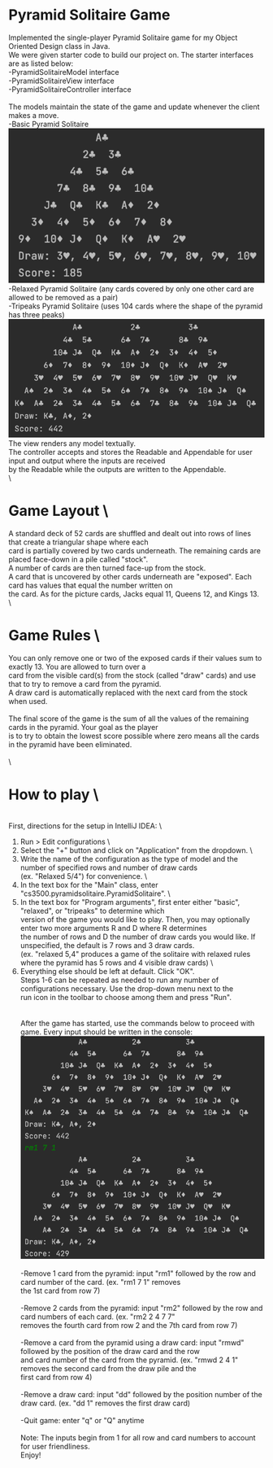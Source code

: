 # Pyramid Solitaire Game

Implemented the single-player Pyramid Solitaire game for my Object Oriented Design class in Java. \
We were given starter code to build our project on. The starter interfaces are as listed below: \
-PyramidSolitaireModel interface \
-PyramidSolitaireView interface \
-PyramidSolitaireController interface \
 \
The models maintain the state of the game and update whenever the client makes a move. \
	-Basic Pyramid Solitaire \
	![Basic](Img/basic.png) \
	-Relaxed Pyramid Solitaire (any cards covered by only one other card are allowed to be removed as a pair) \
	-Tripeaks Pyramid Solitaire (uses 104 cards where the shape of the pyramid has three peaks) \
	![Tripeaks](Img/Tripeaks.png) \
The view renders any model textually. \
The controller accepts and stores the Readable and Appendable for user input and output where the inputs are received \
by the Readable while the outputs are written to the Appendable. \
 \
# Game Layout \
A standard deck of 52 cards are shuffled and dealt out into rows of lines that create a triangular shape where each \
card is partially covered by two cards underneath. The remaining cards are placed face-down in a pile called "stock". \
A number of cards are then turned face-up from the stock. \
A card that is uncovered by other cards underneath are "exposed". Each card has values that equal the number written on \
the card. As for the picture cards, Jacks equal 11, Queens 12, and Kings 13. \
 \
# Game Rules \
You can only remove one or two of the exposed cards if their values sum to exactly 13. You are allowed to turn over a \
card from the visible card(s) from the stock (called "draw" cards) and use that to try to remove a card from the pyramid. \
A draw card is automatically replaced with the next card from the stock when used. \
 \
The final score of the game is the sum of all the values of the remaining cards in the pyramid. Your goal as the player \
is to try to obtain the lowest score possible where zero means all the cards in the pyramid have been eliminated. \
 \
 \
# How to play \
 \
First, directions for the setup in IntelliJ IDEA: \
1) Run > Edit configurations \
2) Select the "+" button and click on "Application" from the dropdown. \
3) Write the name of the configuration as the type of model and the number of specified rows and number of draw cards \
(ex. "Relaxed 5/4") for convenience. \
4) In the text box for the "Main" class, enter "cs3500.pyramidsolitaire.PyramidSolitaire". \
5) In the text box for "Program arguments", first enter either "basic", "relaxed", or "tripeaks" to determine which \
version of the game you would like to play. Then, you may optionally enter two more arguments R and D where R determines \
the number of rows and D the number of draw cards you would like. If unspecified, the default is 7 rows and 3 draw cards. \
(ex. "relaxed 5,4" produces a game of the solitaire with relaxed rules where the pyramid has 5 rows and 4 visible draw cards) \
6) Everything else should be left at default. Click "OK". \
Steps 1-6 can be repeated as needed to run any number of configurations necessary. Use the drop-down menu next to the \
run icon in the toolbar to choose among them and press "Run". \
 \
 \
After the game has started, use the commands below to proceed with game. Every input should be written in the console: \
![rm1](Img/rm1.png) \
 \
-Remove 1 card from the pyramid: input "rm1" followed by the row and card number of the card. (ex. "rm1 7 1" removes \
the 1st card from row 7) \
 \
-Remove 2 cards from the pyramid: input "rm2" followed by the row and card numbers of each card. (ex. "rm2 2 4 7 7" \
removes the fourth card from row 2 and the 7th card from row 7) \
 \
-Remove a card from the pyramid using a draw card: input "rmwd" followed by the position of the draw card and the row \
and card number of the card from the pyramid. (ex. "rmwd 2 4 1" removes the second card from the draw pile and the \
first card from row 4) \
 \
-Remove a draw card: input "dd" followed by the position number of the draw card. (ex. "dd 1" removes the first draw card) \
 \
-Quit game: enter "q" or "Q" anytime \
 \
Note: The inputs begin from 1 for all row and card numbers to account for user friendliness. \
Enjoy!
